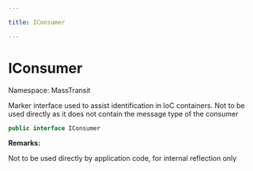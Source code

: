 ```yaml
---

title: IConsumer

---
```


# IConsumer

Namespace: MassTransit

Marker interface used to assist identification in IoC containers.
 Not to be used directly as it does not contain the message type of the
 consumer

```csharp
public interface IConsumer
```

**Remarks:**

Not to be used directly by application code, for internal reflection only
